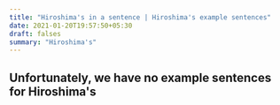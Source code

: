 ```yaml
---
title: "Hiroshima's in a sentence | Hiroshima's example sentences"
date: 2021-01-20T19:57:50+05:30
draft: falses
summary: "Hiroshima's"
---
```

## Unfortunately, we have no example sentences for Hiroshima's                 
